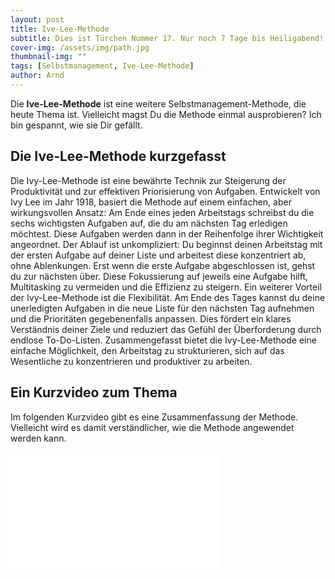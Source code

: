```yaml
---
layout: post
title: Ive-Lee-Methode
subtitle: Dies ist Türchen Nummer 17. Nur noch 7 Tage bis Heiligabend!
cover-img: /assets/img/path.jpg
thumbnail-img: ""
tags: [Selbstmanagement, Ive-Lee-Methode]
author: Arnd
---
```


Die **Ive-Lee-Methode** ist eine weitere Selbstmanagement-Methode, die heute Thema ist. Vielleicht magst Du die Methode einmal ausprobieren? Ich bin gespannt, wie sie Dir gefällt.

## Die Ive-Lee-Methode kurzgefasst

Die Ivy-Lee-Methode ist eine bewährte Technik zur Steigerung der Produktivität und zur effektiven Priorisierung von Aufgaben. Entwickelt von Ivy Lee im Jahr 1918, basiert die Methode auf einem einfachen, aber wirkungsvollen Ansatz: Am Ende eines jeden Arbeitstags schreibst du die sechs wichtigsten Aufgaben auf, die du am nächsten Tag erledigen möchtest. Diese Aufgaben werden dann in der Reihenfolge ihrer Wichtigkeit angeordnet. Der Ablauf ist unkompliziert: Du beginnst deinen Arbeitstag mit der ersten Aufgabe auf deiner Liste und arbeitest diese konzentriert ab, ohne Ablenkungen. Erst wenn die erste Aufgabe abgeschlossen ist, gehst du zur nächsten über. Diese Fokussierung auf jeweils eine Aufgabe hilft, Multitasking zu vermeiden und die Effizienz zu steigern. Ein weiterer Vorteil der Ivy-Lee-Methode ist die Flexibilität. Am Ende des Tages kannst du deine unerledigten Aufgaben in die neue Liste für den nächsten Tag aufnehmen und die Prioritäten gegebenenfalls anpassen. Dies fördert ein klares Verständnis deiner Ziele und reduziert das Gefühl der Überforderung durch endlose To-Do-Listen. Zusammengefasst bietet die Ivy-Lee-Methode eine einfache Möglichkeit, den Arbeitstag zu strukturieren, sich auf das Wesentliche zu konzentrieren und produktiver zu arbeiten.

## Ein Kurzvideo zum Thema

Im folgenden Kurzvideo gibt es eine Zusammenfassung der Methode. Vielleicht wird es damit verständlicher, wie die Methode angewendet werden kann.

<iframe width="336" height="189" src="<iframe width="560" height="315" src="https://www.youtube.com/embed/qjZYjnIIKwk?si=WkEwsR1ue7NxBDng" title="YouTube video player" frameborder="0" allow="accelerometer; autoplay; clipboard-write; encrypted-media; gyroscope; picture-in-picture; web-share" referrerpolicy="strict-origin-when-cross-origin" allowfullscreen></iframe>